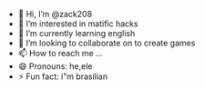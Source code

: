 - 👋 Hi, I’m @zack208
- 👀 I’m interested in matific hacks
- 🌱 I’m currently learning english
- 💞️ I’m looking to collaborate on to create games
- 📫 How to reach me ...
- 😄 Pronouns: he,ele
- ⚡ Fun fact: i"m brasilian

<!---
zack208/zack208 is a ✨ special ✨ repository because its `README.md` (this file) appears on your GitHub profile.
You can click the Preview link to take a look at your changes.
--->
